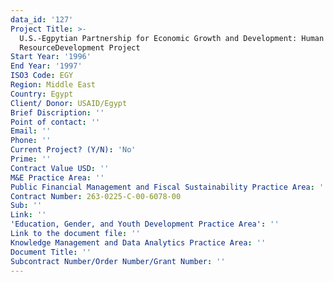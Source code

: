 ```yaml
---
data_id: '127'
Project Title: >-
  U.S.-Egpytian Partnership for Economic Growth and Development: Human
  ResourceDevelopment Project
Start Year: '1996'
End Year: '1997'
ISO3 Code: EGY
Region: Middle East
Country: Egypt
Client/ Donor: USAID/Egypt
Brief Discription: ''
Point of contact: ''
Email: ''
Phone: ''
Current Project? (Y/N): 'No'
Prime: ''
Contract Value USD: ''
M&E Practice Area: ''
Public Financial Management and Fiscal Sustainability Practice Area: ''
Contract Number: 263-0225-C-00-6078-00
Sub: ''
Link: ''
'Education, Gender, and Youth Development Practice Area': ''
Link to the document file: ''
Knowledge Management and Data Analytics Practice Area: ''
Document Title: ''
Subcontract Number/Order Number/Grant Number: ''
---
```

